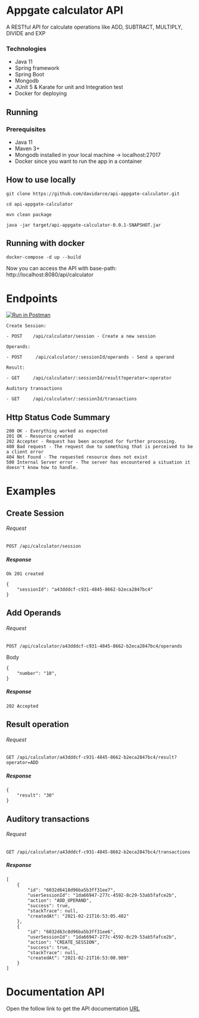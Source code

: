 # Appgate calculator API
A RESTful API for calculate operations like ADD, SUBTRACT, MULTIPLY, DIVIDE and EXP

### Technologies
- Java 11
- Spring framework
- Spring Boot
- Mongodb
- JUnit 5 & Karate for unit and Integration test 
- Docker for deploying

## Running
### Prerequisites
- Java 11
- Maven 3+
- Mongodb installed in your local machine -> localhost:27017
- Docker since you want to run the app in a container

## How to use locally

```
git clone https://github.com/davidarce/api-appgate-calculator.git   

cd api-appgate-calculator

mvn clean package

java -jar target/api-appgate-calculator-0.0.1-SNAPSHOT.jar
```
## Running with docker

```
docker-compose -d up --build 
```

Now you can access the API with base-path: http://localhost:8080/api/calculator

# Endpoints

[![Run in Postman](https://run.pstmn.io/button.svg)](https://www.getpostman.com/collections/77a27fdf5f9392b53810)

```
Create Session:

- POST    /api/calculator/session - Create a new session

Operands:

- POST     /api/calculator/:sessionId/operands - Send a operand

Result:

- GET     /api/calculator/:sessionId/result?operator=:operator

Auditory transactions

- GET     /api/calculator/:sessionId/transactions

```

## Http Status Code Summary

```
200 OK - Everything worked as expected
201 OK - Resource created
202 Accepter - Request has been accepted for further processing.
400 Bad request - The request due to something that is perceived to be a client error 
404 Not Found - The requested resource does not exist
500 Internal Server error - The server has encountered a situation it doesn't know how to handle.
```
# Examples

## Create Session

###### Request

```
POST /api/calculator/session
```
##### Response
`Ok 201 created`
```
{
    "sessionId": "a43dddcf-c931-4845-8662-b2eca2847bc4"
}
```
## Add Operands

###### Request

```
POST /api/calculator/a43dddcf-c931-4845-8662-b2eca2847bc4/operands
```

Body

```
{
	"number": "10",
}
```

##### Response
```
202 Accepted
```

## Result operation
###### Request

```
GET /api/calculator/a43dddcf-c931-4845-8662-b2eca2847bc4/result?operator=ADD
```

##### Response
```
{
    "result": "30"
}
```

## Auditory transactions 
###### Request

```
GET /api/calculator/a43dddcf-c931-4845-8662-b2eca2847bc4/transactions
```

##### Response
```
[
    {
        "id": "6032d6418d96ba5b3ff31ee7",
        "userSessionId": "1da66947-277c-4592-8c29-53ab5fafce2b",
        "action": "ADD_OPERAND",
        "success": true,
        "stackTrace": null,
        "createdAt": "2021-02-21T16:53:05.482"
    },
    {
        "id": "6032d63c8d96ba5b3ff31ee6",
        "userSessionId": "1da66947-277c-4592-8c29-53ab5fafce2b",
        "action": "CREATE_SESSION",
        "success": true,
        "stackTrace": null,
        "createdAt": "2021-02-21T16:53:00.989"
    }
]
```

# Documentation API

Open the follow link to get the API documentation [URL](http://localhost:8080/api/calculator/documentation)
